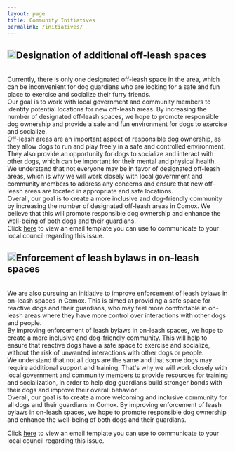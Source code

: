 ```yaml
---
layout: page
title: Community Initiatives
permalink: /initiatives/
---
```


<amp-img width="455" height="300" layout="responsive" src="../assets/images/off-leash-area.jpg"></amp-img>

<div class="arrowcollapse">
<h2  class="arrowcollapse" id="offleash-spaces"><img id="offleash-spaces" src="https://encrypted-tbn2.gstatic.com/images?q=tbn:ANd9GcSWdFg2vU1YX0W8HGMurPjTOSsOf8rwadUWNwPV6I_7NsDJ3nnURSSzIcw" width="20" height="20">Designation of additional off-leash spaces</h2>
<div id="offleash-spaces-p">
<br>
Currently, there is only one designated off-leash space in the area, which can be inconvenient for dog guardians who are looking for a safe and fun place to exercise and socialize their furry friends.
<br>
Our goal is to work with local government and community members to identify potential locations for new off-leash areas. By increasing the number of designated off-leash spaces, we hope to promote responsible dog ownership and provide a safe and fun environment for dogs to exercise and socialize.
<br>
Off-leash areas are an important aspect of responsible dog ownership, as they allow dogs to run and play freely in a safe and controlled environment. They also provide an opportunity for dogs to socialize and interact with other dogs, which can be important for their mental and physical health.
<br>
We understand that not everyone may be in favor of designated off-leash areas, which is why we will work closely with local government and community members to address any concerns and ensure that new off-leash areas are located in appropriate and safe locations.
<br>
Overall, our goal is to create a more inclusive and dog-friendly community by increasing the number of designated off-leash areas in Comox. We believe that this will promote responsible dog ownership and enhance the well-being of both dogs and their guardians.

<br>
Click <a href="#">here</a> to view an email template you can use to communicate to your local council regarding this issue.
</div></div>

<div class="arrowcollapse">
<h2  class="arrowcollapse" id="onleash-spaces"><img id="onleash-spaces" src="https://encrypted-tbn2.gstatic.com/images?q=tbn:ANd9GcSWdFg2vU1YX0W8HGMurPjTOSsOf8rwadUWNwPV6I_7NsDJ3nnURSSzIcw" width="20" height="20">Enforcement of leash bylaws in on-leash spaces</h2>
<div id="onleash-spaces-p">
<br>
We are also pursuing an initiative to improve enforcement of leash bylaws in on-leash spaces in Comox. This is aimed at providing a safe space for reactive dogs and their guardians, who may feel more comfortable in on-leash areas where they have more control over interactions with other dogs and people.
<br>
By improving enforcement of leash bylaws in on-leash spaces, we hope to create a more inclusive and dog-friendly community. This will help to ensure that reactive dogs have a safe space to exercise and socialize, without the risk of unwanted interactions with other dogs or people.
<br>
We understand that not all dogs are the same and that some dogs may require additional support and training. That's why we will work closely with local government and community members to provide resources for training and socialization, in order to help dog guardians build stronger bonds with their dogs and improve their overall behavior.
<br>
Overall, our goal is to create a more welcoming and inclusive community for all dogs and their guardians in Comox. By improving enforcement of leash bylaws in on-leash spaces, we hope to promote responsible dog ownership and enhance the well-being of both dogs and their guardians.


Click <a href="#">here</a> to view an email template you can use to communicate to your local council regarding this issue.

</div></div>